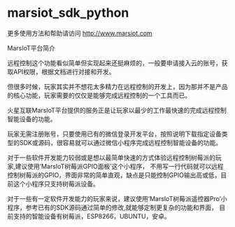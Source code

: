 # marsiot_sdk_python

更多使用方法和帮助请访问 http://www.marsiot.com

MarsIoT平台简介

远程控制这个功能看似简单但实现起来还挺麻烦的，一般要申请接入云的账号，获取API权限，根据文档进行对接和开发。
 
但很多时候，玩家其实并不想花太多精力在远程控制的开发上，因为那并不是产品的核心功能，玩家需要的仅仅是能够完成远程控制的一个工具而已。
 
火星互联MarsIoT平台提供的服务正是让玩家以最少的工作最快速的完成远程控制智能设备的功能。
 
玩家无需注册账号，只要使用已有的微信登录开发平台，按照说明下载指定设备类型的SDK或源码，很容易就可以通过微信小程序完成远程控制智能设备的功能。
 
对于一些软件开发能力较弱或是想以最简单快速的方式体验远程控制树莓派的玩家,建议使用‘MarsIoT树莓派GPIO面板’这个小程序，
不用写一行代码就可以远程控制树莓派的GPIO，界面非常的简单直观，缺点是只能控制GPIO输出高或低，目前这个小程序只支持树莓派设备。
 
对于一些有一定软件开发能力的玩家来说，建议使用‘MarsIoT树莓派遥控器Pro’小程序，参考已有的SDK源码通过简单的修改,就能够定制更复杂的功能和界面，
目前支持的智能设备有树莓派，ESP8266，UBUNTU，安卓。
